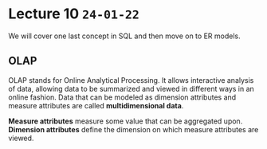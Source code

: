 # Lecture 10 `24-01-22`

We will cover one last concept in SQL and then move on to ER models.

## OLAP

OLAP stands for Online Analytical Processing. It allows interactive analysis of data, allowing data to be summarized and viewed in different ways in an online fashion. Data that can be modeled as dimension attributes and measure attributes are called **multidimensional data**. 

**Measure attributes** measure some value that can be aggregated upon. **Dimension attributes** define the dimension on which measure attributes are viewed.